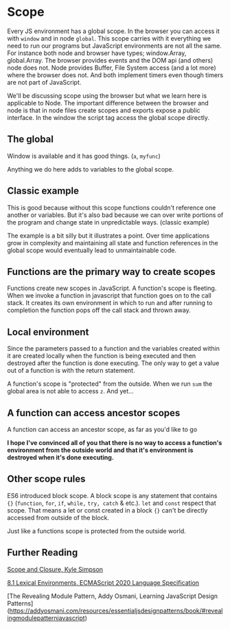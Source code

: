 # Scope

Every JS environment has a global scope. In the browser you can access it with `window` and in node `global`. This scope carries with it everything we need to run our programs but JavaScript environments are not all the same. For instance both node and browser have types; window.Array, global.Array. The browser provides events and the DOM api (and others) node does not. Node provides Buffer, File System access (and a lot more) where the browser does not. And both implement timers even though timers are not part of JavaScript.

We'll be discussing scope using the browser but what we learn here is applicable to Node. The important difference between the browser and node is that in node files create scopes and exports expose a public interface. In the window the script tag access the global scope directly.

## The global
Window is available and it has good things. (`a`, `myfunc`)

Anything we do here adds to variables to the global scope.

## Classic example
This is good because without this scope functions couldn't reference one another or variables. But it's also bad because we can over write portions of the program and change state in unpredictable ways. (classic example)

The example is a bit silly but it illustrates a point. Over time applications grow in complexity and maintaining all state and function references in the global scope would eventually lead to unmaintainable code.

## Functions are the primary way to create scopes
Functions create new scopes in JavaScript. A function's scope is fleeting. When we invoke a function in javascript that function goes on to the call stack. It creates its own environment in which to run and after running to completion the function pops off the call stack and thrown away.

## Local environment
Since the parameters passed to a function and the variables created within it are created locally when the function is being executed and then destroyed after the function is done executing. The only way to get a value out of a function is with the return statement.

A function's scope is "protected" from the outside. When we run `sum` the global area is not able to access `z`. And yet...

## A function can access ancestor scopes
A function can access an ancestor scope, as far as you'd like to go

__I hope I've convinced all of you that there is no way to access a function's environment from the outside world and that it's environment is destroyed when it's done executing.__

## Other scope rules
ES6 introduced block scope. A block scope is any statement that contains `{}` (`function`, `for`, `if`, `while,` `try, catch` & etc.). `let` and `const` respect that scope. That means a let or const created in a block `{}` can't be directly accessed from outside of the block.

Just like a functions scope is protected from the outside world.

## Further Reading

[Scope and Closure, Kyle Simpson](https://github.com/getify/You-Dont-Know-JS/tree/2nd-ed/scope-closures)

[8.1 Lexical Environments, ECMAScript 2020 Language Specification](https://www.ecma-international.org/ecma-262/11.0/index.html#sec-lexical-environments)

[The Revealing Module Pattern, Addy Osmani, Learning JavaScript Design Patterns]
(https://addyosmani.com/resources/essentialjsdesignpatterns/book/#revealingmodulepatternjavascript)
